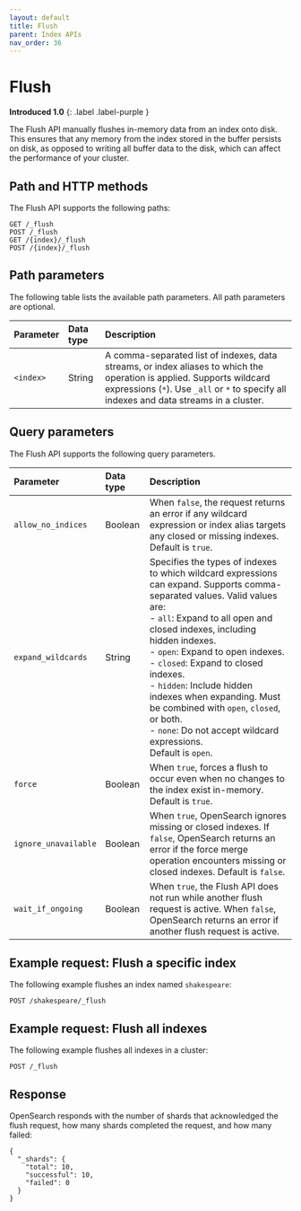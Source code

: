 ```yaml
---
layout: default
title: Flush
parent: Index APIs
nav_order: 36
---
```


# Flush

**Introduced 1.0**
{: .label .label-purple }

The Flush API manually flushes in-memory data from an index onto disk. This ensures that any memory from the index stored in the buffer persists on disk, as opposed to writing all buffer data to the disk, which can affect the performance of your cluster.

## Path and HTTP methods

The Flush API supports the following paths:

```
GET /_flush
POST /_flush
GET /{index}/_flush
POST /{index}/_flush
```

## Path parameters

The following table lists the available path parameters. All path parameters are optional.

| Parameter | Data type | Description |
| :--- | :--- | :--- |
| `<index>` | String | A comma-separated list of indexes, data streams, or index aliases to which the operation is applied. Supports wildcard expressions (`*`). Use `_all` or `*` to specify all indexes and data streams in a cluster. |

## Query parameters

The Flush API supports the following query parameters.

| Parameter | Data type | Description |
| :--- | :--- | :--- |
| `allow_no_indices` | Boolean | When `false`, the request returns an error if any wildcard expression or index alias targets any closed or missing indexes. Default is `true`. |
| `expand_wildcards` | String | Specifies the types of indexes to which wildcard expressions can expand. Supports comma-separated values. Valid values are: <br> - `all`: Expand to all open and closed indexes, including hidden indexes. <br> - `open`: Expand to open indexes. <br> - `closed`: Expand to closed indexes. <br> - `hidden`: Include hidden indexes when expanding. Must be combined with `open`, `closed`, or both. <br> - `none`: Do not accept wildcard expressions. <br> Default is `open`. |
| `force` | Boolean | When `true`, forces a flush to occur even when no changes to the index exist in-memory. Default is `true`. |
| `ignore_unavailable` | Boolean | When `true`, OpenSearch ignores missing or closed indexes. If `false`, OpenSearch returns an error if the force merge operation encounters missing or closed indexes. Default is `false`. |
| `wait_if_ongoing` | Boolean | When `true`, the Flush API does not run while another flush request is active. When `false`, OpenSearch returns an error if another flush request is active. |

## Example request: Flush a specific index

The following example flushes an index named `shakespeare`:

```
POST /shakespeare/_flush
```

## Example request: Flush all indexes

The following example flushes all indexes in a cluster:

```
POST /_flush
```

## Response

OpenSearch responds with the number of shards that acknowledged the flush request, how many shards completed the request, and how many failed:

```
{
  "_shards": {
    "total": 10,
    "successful": 10,
    "failed": 0
  }
}
```


